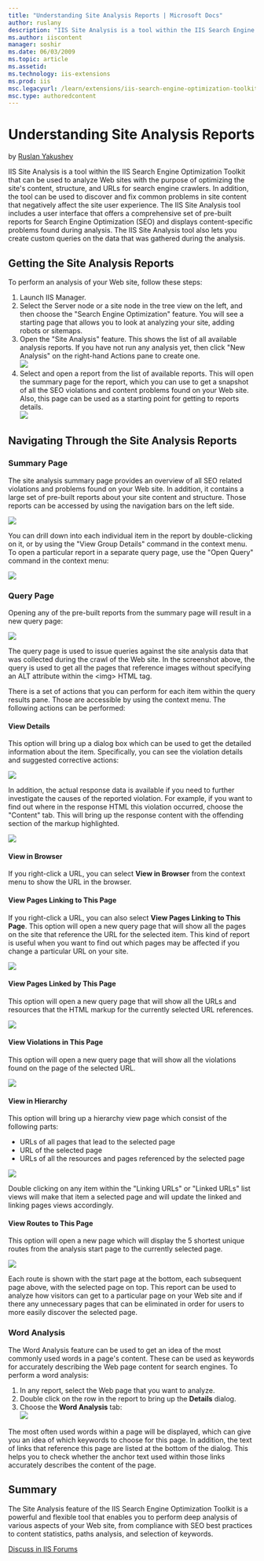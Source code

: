 ```yaml
---
title: "Understanding Site Analysis Reports | Microsoft Docs"
author: ruslany
description: "IIS Site Analysis is a tool within the IIS Search Engine Optimization Toolkit that can be used to analyze Web sites with the purpose of optimizing the site's..."
ms.author: iiscontent
manager: soshir
ms.date: 06/03/2009
ms.topic: article
ms.assetid: 
ms.technology: iis-extensions
ms.prod: iis
msc.legacyurl: /learn/extensions/iis-search-engine-optimization-toolkit/understanding-site-analysis-reports
msc.type: authoredcontent
---
```

Understanding Site Analysis Reports
====================
by [Ruslan Yakushev](https://github.com/ruslany)

IIS Site Analysis is a tool within the IIS Search Engine Optimization Toolkit that can be used to analyze Web sites with the purpose of optimizing the site's content, structure, and URLs for search engine crawlers. In addition, the tool can be used to discover and fix common problems in site content that negatively affect the site user experience. The IIS Site Analysis tool includes a user interface that offers a comprehensive set of pre-built reports for Search Engine Optimization (SEO) and displays content-specific problems found during analysis. The IIS Site Analysis tool also lets you create custom queries on the data that was gathered during the analysis.

## Getting the Site Analysis Reports

To perform an analysis of your Web site, follow these steps:

1. Launch IIS Manager.
2. Select the Server node or a site node in the tree view on the left, and then choose the "Search Engine Optimization" feature. You will see a starting page that allows you to look at analyzing your site, adding robots or sitemaps.
3. Open the "Site Analysis" feature. This shows the list of all available analysis reports. If you have not run any analysis yet, then click "New Analysis" on the right-hand Actions pane to create one.  
    [![](understanding-site-analysis-reports/_static/image3.png)](understanding-site-analysis-reports/_static/image1.png)
4. Select and open a report from the list of available reports. This will open the summary page for the report, which you can use to get a snapshot of all the SEO violations and content problems found on your Web site. Also, this page can be used as a starting point for getting to reports details.  
    [![](understanding-site-analysis-reports/_static/image7.png)](understanding-site-analysis-reports/_static/image5.png)

## Navigating Through the Site Analysis Reports

### Summary Page

The site analysis summary page provides an overview of all SEO related violations and problems found on your Web site. In addition, it contains a large set of pre-built reports about your site content and structure. Those reports can be accessed by using the navigation bars on the left side.

[![](understanding-site-analysis-reports/_static/image11.png)](understanding-site-analysis-reports/_static/image9.png)

You can drill down into each individual item in the report by double-clicking on it, or by using the "View Group Details" command in the context menu. To open a particular report in a separate query page, use the "Open Query" command in the context menu:

[![](understanding-site-analysis-reports/_static/image15.png)](understanding-site-analysis-reports/_static/image13.png)

### Query Page

Opening any of the pre-built reports from the summary page will result in a new query page:

[![](understanding-site-analysis-reports/_static/image19.png)](understanding-site-analysis-reports/_static/image17.png)

The query page is used to issue queries against the site analysis data that was collected during the crawl of the Web site. In the screenshot above, the query is used to get all the pages that reference images without specifying an ALT attribute within the &lt;img&gt; HTML tag.

There is a set of actions that you can perform for each item within the query results pane. Those are accessible by using the context menu. The following actions can be performed:

#### View Details

This option will bring up a dialog box which can be used to get the detailed information about the item. Specifically, you can see the violation details and suggested corrective actions:

[![](understanding-site-analysis-reports/_static/image23.png)](understanding-site-analysis-reports/_static/image21.png)

In addition, the actual response data is available if you need to further investigate the causes of the reported violation. For example, if you want to find out where in the response HTML this violation occurred, choose the "Content" tab. This will bring up the response content with the offending section of the markup highlighted.

[![](understanding-site-analysis-reports/_static/image27.png)](understanding-site-analysis-reports/_static/image25.png)

#### View in Browser

If you right-click a URL, you can select **View in Browser** from the context menu to show the URL in the browser.

#### View Pages Linking to This Page

If you right-click a URL, you can also select **View Pages Linking to This Page**. This option will open a new query page that will show all the pages on the site that reference the URL for the selected item. This kind of report is useful when you want to find out which pages may be affected if you change a particular URL on your site.

[![](understanding-site-analysis-reports/_static/image31.png)](understanding-site-analysis-reports/_static/image29.png)

#### View Pages Linked by This Page

This option will open a new query page that will show all the URLs and resources that the HTML markup for the currently selected URL references.

[![](understanding-site-analysis-reports/_static/image35.png)](understanding-site-analysis-reports/_static/image33.png)

#### View Violations in This Page

This option will open a new query page that will show all the violations found on the page of the selected URL.

[![](understanding-site-analysis-reports/_static/image39.png)](understanding-site-analysis-reports/_static/image37.png)

#### View in Hierarchy

This option will bring up a hierarchy view page which consist of the following parts:

- URLs of all pages that lead to the selected page
- URL of the selected page
- URLs of all the resources and pages referenced by the selected page

[![](understanding-site-analysis-reports/_static/image43.png)](understanding-site-analysis-reports/_static/image41.png)

Double clicking on any item within the "Linking URLs" or "Linked URLs" list views will make that item a selected page and will update the linked and linking pages views accordingly.

#### View Routes to This Page

This option will open a new page which will display the 5 shortest unique routes from the analysis start page to the currently selected page.

[![](understanding-site-analysis-reports/_static/image47.png)](understanding-site-analysis-reports/_static/image45.png)

Each route is shown with the start page at the bottom, each subsequent page above, with the selected page on top. This report can be used to analyze how visitors can get to a particular page on your Web site and if there any unnecessary pages that can be eliminated in order for users to more easily discover the selected page.

### Word Analysis

The Word Analysis feature can be used to get an idea of the most commonly used words in a page's content. These can be used as keywords for accurately describing the Web page content for search engines. To perform a word analysis:

1. In any report, select the Web page that you want to analyze.
2. Double click on the row in the report to bring up the **Details** dialog.
3. Choose the **Word Analysis** tab:  
    [![](understanding-site-analysis-reports/_static/image51.png)](understanding-site-analysis-reports/_static/image49.png)

The most often used words within a page will be displayed, which can give you an idea of which keywords to choose for this page. In addition, the text of links that reference this page are listed at the bottom of the dialog. This helps you to check whether the anchor text used within those links accurately describes the content of the page.

## Summary

The Site Analysis feature of the IIS Search Engine Optimization Toolkit is a powerful and flexible tool that enables you to perform deep analysis of various aspects of your Web site, from compliance with SEO best practices to content statistics, paths analysis, and selection of keywords.
  
  
[Discuss in IIS Forums](https://forums.iis.net/1162.aspx)